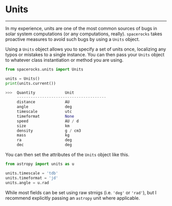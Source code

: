 # Units
------

In my experience, units are one of the most common sources of bugs in 
solar system computations (or any computations, really). `spacerocks`
takes proactive measures to avoid such bugs by using a `Units` object.

Using a `Units` object allows you to specify a set of units once, localizing
any typos or mistakes to a single instance. You can then pass your `Units`
object to whatever class instantiation or method you are using.

```Python
from spacerocks.units import Units

units = Units()
print(units.current())

>>>  Quantity             Unit           
     ---------------------------------------
     distance             AU             
     angle                deg            
     timescale            utc            
     timeformat           None           
     speed                AU / d         
     size                 km             
     density              g / cm3        
     mass                 kg             
     ra                   deg            
     dec                  deg 
```

You can then set the attributes of the `Units` object like this.

```Python
from astropy import units as u

units.timescale = 'tdb'
units.timeformat = 'jd'
units.angle = u.rad
```

While most fields can be set using raw strnigs (i.e. `'deg'` or `'rad'`), 
but I recommend explicitly passing an `astropy` unit where applicable. 